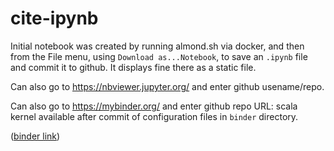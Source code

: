 # cite-ipynb


Initial notebook was created by running almond.sh via docker, and then from the File menu, using `Download as...Notebook`, to save  an `.ipynb` file and commit it to github.  It displays fine there as a static file.


Can also go to https://nbviewer.jupyter.org/ and enter github usename/repo.

Can also go to https://mybinder.org/ and enter github repo URL:  scala kernel available after commit of configuration files in `binder` directory.

([binder link](https://mybinder.org/v2/gh/neelsmith/cite-ipynb/7d2013916a2ef200557129af3b6c7e665440af50))
